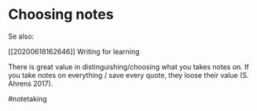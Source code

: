 # Choosing notes

Se also:

[[20200618162646]] Writing for learning

There is great value in distinguishing/choosing what you takes notes on. If you take notes on everything / save every quote, they loose their value (S. Ahrens 2017).

#notetaking